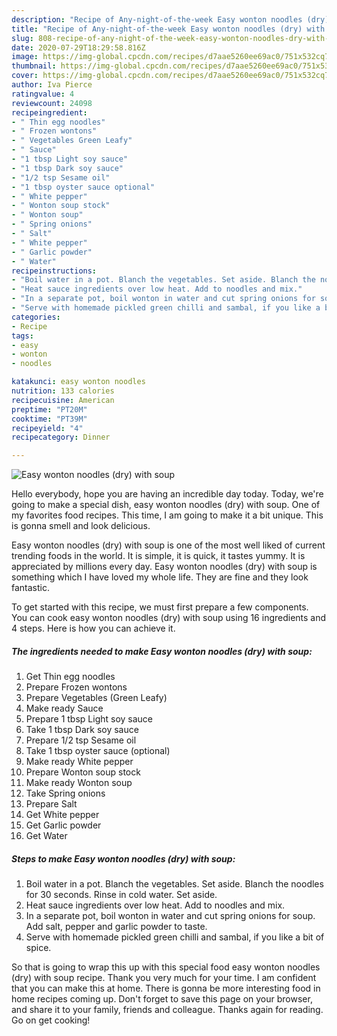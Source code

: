 ```yaml
---
description: "Recipe of Any-night-of-the-week Easy wonton noodles (dry) with soup"
title: "Recipe of Any-night-of-the-week Easy wonton noodles (dry) with soup"
slug: 808-recipe-of-any-night-of-the-week-easy-wonton-noodles-dry-with-soup
date: 2020-07-29T18:29:58.816Z
image: https://img-global.cpcdn.com/recipes/d7aae5260ee69ac0/751x532cq70/easy-wonton-noodles-dry-with-soup-recipe-main-photo.jpg
thumbnail: https://img-global.cpcdn.com/recipes/d7aae5260ee69ac0/751x532cq70/easy-wonton-noodles-dry-with-soup-recipe-main-photo.jpg
cover: https://img-global.cpcdn.com/recipes/d7aae5260ee69ac0/751x532cq70/easy-wonton-noodles-dry-with-soup-recipe-main-photo.jpg
author: Iva Pierce
ratingvalue: 4
reviewcount: 24098
recipeingredient:
- " Thin egg noodles"
- " Frozen wontons"
- " Vegetables Green Leafy"
- " Sauce"
- "1 tbsp Light soy sauce"
- "1 tbsp Dark soy sauce"
- "1/2 tsp Sesame oil"
- "1 tbsp oyster sauce optional"
- " White pepper"
- " Wonton soup stock"
- " Wonton soup"
- " Spring onions"
- " Salt"
- " White pepper"
- " Garlic powder"
- " Water"
recipeinstructions:
- "Boil water in a pot. Blanch the vegetables. Set aside. Blanch the noodles for 30 seconds. Rinse in cold water. Set aside."
- "Heat sauce ingredients over low heat. Add to noodles and mix."
- "In a separate pot, boil wonton in water and cut spring onions for soup. Add salt, pepper and garlic powder to taste."
- "Serve with homemade pickled green chilli and sambal, if you like a bit of spice."
categories:
- Recipe
tags:
- easy
- wonton
- noodles

katakunci: easy wonton noodles 
nutrition: 133 calories
recipecuisine: American
preptime: "PT20M"
cooktime: "PT39M"
recipeyield: "4"
recipecategory: Dinner

---
```



![Easy wonton noodles (dry) with soup](https://img-global.cpcdn.com/recipes/d7aae5260ee69ac0/751x532cq70/easy-wonton-noodles-dry-with-soup-recipe-main-photo.jpg)

Hello everybody, hope you are having an incredible day today. Today, we're going to make a special dish, easy wonton noodles (dry) with soup. One of my favorites food recipes. This time, I am going to make it a bit unique. This is gonna smell and look delicious.



Easy wonton noodles (dry) with soup is one of the most well liked of current trending foods in the world. It is simple, it is quick, it tastes yummy. It is appreciated by millions every day. Easy wonton noodles (dry) with soup is something which I have loved my whole life. They are fine and they look fantastic.


To get started with this recipe, we must first prepare a few components. You can cook easy wonton noodles (dry) with soup using 16 ingredients and 4 steps. Here is how you can achieve it.

<!--inarticleads1-->

##### The ingredients needed to make Easy wonton noodles (dry) with soup:

1. Get  Thin egg noodles
1. Prepare  Frozen wontons
1. Prepare  Vegetables (Green Leafy)
1. Make ready  Sauce
1. Prepare 1 tbsp Light soy sauce
1. Take 1 tbsp Dark soy sauce
1. Prepare 1/2 tsp Sesame oil
1. Take 1 tbsp oyster sauce (optional)
1. Make ready  White pepper
1. Prepare  Wonton soup stock
1. Make ready  Wonton soup
1. Take  Spring onions
1. Prepare  Salt
1. Get  White pepper
1. Get  Garlic powder
1. Get  Water




<!--inarticleads2-->

##### Steps to make Easy wonton noodles (dry) with soup:

1. Boil water in a pot. Blanch the vegetables. Set aside. Blanch the noodles for 30 seconds. Rinse in cold water. Set aside.
1. Heat sauce ingredients over low heat. Add to noodles and mix.
1. In a separate pot, boil wonton in water and cut spring onions for soup. Add salt, pepper and garlic powder to taste.
1. Serve with homemade pickled green chilli and sambal, if you like a bit of spice.




So that is going to wrap this up with this special food easy wonton noodles (dry) with soup recipe. Thank you very much for your time. I am confident that you can make this at home. There is gonna be more interesting food in home recipes coming up. Don't forget to save this page on your browser, and share it to your family, friends and colleague. Thanks again for reading. Go on get cooking!
